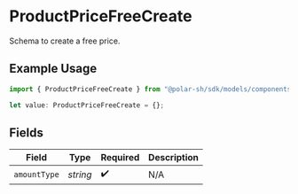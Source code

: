 # ProductPriceFreeCreate

Schema to create a free price.

## Example Usage

```typescript
import { ProductPriceFreeCreate } from "@polar-sh/sdk/models/components/productpricefreecreate.js";

let value: ProductPriceFreeCreate = {};
```

## Fields

| Field              | Type               | Required           | Description        |
| ------------------ | ------------------ | ------------------ | ------------------ |
| `amountType`       | *string*           | :heavy_check_mark: | N/A                |